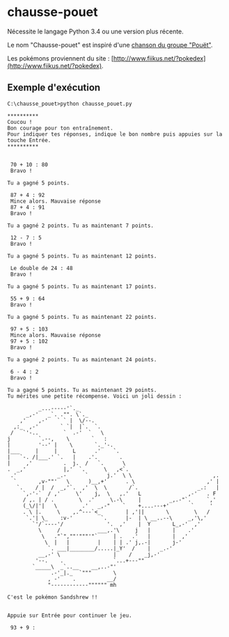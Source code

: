 # chausse-pouet

Nécessite le langage Python 3.4 ou une version plus récente.

Le nom "Chausse-pouet" est inspiré d'une [chanson du groupe "Pouët"](http://next.liberation.fr/livres/2016/05/06/drolement-ch-pouet-le-disque-pour-enfants-de-francois-hadji-lazaro_1450888).

Les pokémons proviennent du site : [http://www.fiikus.net/?pokedex](http://www.fiikus.net/?pokedex).


## Exemple d'exécution

    C:\chausse_pouet>python chausse_pouet.py

    **********
    Coucou !
    Bon courage pour ton entraînement.
    Pour indiquer tes réponses, indique le bon nombre puis appuies sur la touche Entrée.
    **********


     70 + 10 : 80
     Bravo !

    Tu a gagné 5 points.

     87 + 4 : 92
     Mince alors. Mauvaise réponse
     87 + 4 : 91
     Bravo !

    Tu a gagné 2 points. Tu as maintenant 7 points.

     12 - 7 : 5
     Bravo !

    Tu a gagné 5 points. Tu as maintenant 12 points.

     Le double de 24 : 48
     Bravo !

    Tu a gagné 5 points. Tu as maintenant 17 points.

     55 + 9 : 64
     Bravo !

    Tu a gagné 5 points. Tu as maintenant 22 points.

     97 + 5 : 103
     Mince alors. Mauvaise réponse
     97 + 5 : 102
     Bravo !

    Tu a gagné 2 points. Tu as maintenant 24 points.

     6 - 4 : 2
     Bravo !

    Tu a gagné 5 points. Tu as maintenant 29 points.
    Tu mérites une petite récompense. Voici un joli dessin :

              _...-----'`._
          _,-'   _`. ."". \`._
        ,'    ,-'   ` ` |  \/--.
      ,:_  ,-'       ` `|  |`.  `.
     /   `'-..        `  .-'  `   \
    j         `.--,    \       `   :
    |         '--' |    \       `._'-.
    |___     |     |     L      .'    `.
    |   `-. /|___.' `.   |    .'.       .
    |     ,'          .  j.  /   `.      \
    .  _,'            |,'  `.      \   ,<`.
     .'             _.-      `      j.'  \ \                          ,.
      `       ,v-""'   \      )__,+'      . \                       ,' |
       `.    / |  /  _,'`.  ,'  \  \       /`.                   _.:   |
         `,-'-`  / ,'     \'    j,  \   ,.'   L               ,-'   . F
         / ,. | / .        \  .'     \.-\     |         _,.-"`.     `,'
         (_\/|'|   \        .'   _,-"    `    +....---+'       `     '
         . \ |.     \    ,.^---`<_        | ,'||       \        \   /
          `.'| \_    :v-'         `.      |-  | \ __..--\     _,'\,'
            `'/`----'/              '.  ,'    |  Y       L_,-'  ,'
              \     /            ___,.'\     j   |       |    .'
               \   ."`",""'"""'"`     | .   .'   |       |  ,'
                \  |   |         |    | | .' j,.-|       j-'
                 `. ___|________/.....|_Y'  /    |   _.-'
              __,-' \                 |    /    _j,-'
             '--.    .                `...+---""
            `_____\  _`..__    __,..-"'
                  .-'_|._  `"""       \
                 , -'    .          __/
                 "------------"""""" mh

    C'est le pokémon Sandshrew !!


    Appuie sur Entrée pour continuer le jeu.

     93 + 9 :